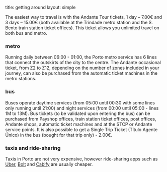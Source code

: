 title: getting around
layout: simple

The easiest way to travel is with the Andante Tour tickets, 1 day – 7.00€ and 3 days – 15.00€ (both available at the Trindade metro station and the S. Bento train station ticket offices). This ticket allows you unlimited travel on both bus and metro.

### metro

Running daily between 06:00 - 01:00, the Porto metro service has 6 lines that connect the outskirts of the city to the centre. The Andante occasional ticket, from Z2 to Z12, depending on the number of zones included in your journey, can also be purchased from the automatic ticket machines in the metro stations.

### bus

Buses operate daytime services (from 05:00 until 00:30 with some lines only running until 21:00) and night services (from 00:00 until 05:00 - lines 1M to 13M). Bus tickets (to be validated upon entering the bus) can be purchased from Payshop offices, train station ticket offices, post offices, Andante shops, automatic ticket machines and at the STCP or Andante service points. It is also possible to get a Single Trip Ticket (Título Agente Único) in the bus (bought for that trip only) - 2.00€.

### taxis and ride-sharing

Taxis in Porto are not very expensive, however ride-sharing apps such as [Uber](https://www.uber.com), [Bolt](https://bolt.eu) and [Cabify](https://cabify.com) are usually cheaper.

